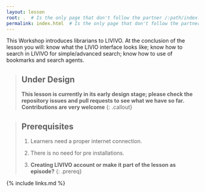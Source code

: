 ```yaml
---
layout: lesson
root: .  # Is the only page that don't follow the partner /:path/index.html
permalink: index.html  # Is the only page that don't follow the partner /:path/index.html
---
```

This Workshop introduces librarians to LIVIVO.
At the conclusion of the lesson you will: know what the LIVIO interface looks like;
know how to search in LIVIVO for simple/advanced search; 
know how to use of bookmarks and search agents.

> ## Under Design
>
> **This lesson is currently in its early design stage;
> please check the repository issues and pull requests
> to see what we have so far.
> Contributions are very welcome**
{: .callout}

> ## Prerequisites
>
> 1. Learners need a proper internet connection.
>
> 2. There is no need for pre installations.
>
> 3. **Creating LIVIVO account or make it part of the lesson as episode?**
{: .prereq}

{% include links.md %}
